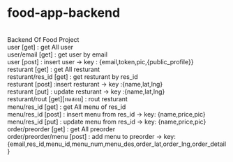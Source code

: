 # food-app-backend
<br>Backend Of Food Project 
<br>user [get] : get All user
<br>user/email [get] : get user by email
<br>user [post] : insert user -> key : {email,token,pic,{public_profile}}
<br>resturant [get] : get All resturant
<br>resturant/res_id [get] : get resturant by res_id
<br>resturant [post] :insert resturant -> key :{name,lat,lng}
<br>resturant [put] : update resturant -> key :{name,lat,lng}
<br>resturant/rout [get][ทดสอบ] :  rout resturant 
<br>menu/res_id [get] : get All menu of res_id
<br>menu/res_id [post] : insert menu from res_id -> key: {name,price,pic}
<br>menu/res_id [put] : update menu from res_id -> key: {name,price,pic}
<br>order/preorder [get] : get All preorder 
<br>order/preorder/menu [post] : add menu to preorder -> key: {email,res_id,menu_id,menu_num,menu_des,order_lat,order_lng,order_detail}
